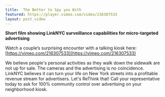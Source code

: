 ```yaml
---
title:  The Better to Spy you With
featured: https://player.vimeo.com/video/216307533
layout: post_video
---
```



**Short film showing LinkNYC surveillance capabilities for micro-targeted advertising**


Watch a couple’s surprising encounter with a talking kiosk here: [https://vimeo.com/216307533](https://vimeo.com/216307533)

We believe people's personal activities as they walk down the sidewalk are not up for sale. The cameras and the advertising is no coincidence. LinkNYC believes it can turn your life on New York streets into a profitable revenue stream for advertisers.  Let's ReThink that!  Call your representative today to ask for 100% community control over advertising on your neighborhood kiosk.
